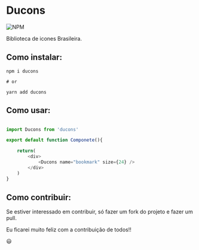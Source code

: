# Ducons

![NPM](https://img.shields.io/npm/l/ducons)

Biblioteca de icones Brasileira.

## **Como instalar**:

```
npm i ducons

# or

yarn add ducons
```

## **Como usar**:

```js

import Ducons from 'ducons'

export default function Componete(){

    return(
        <div>
            <Ducons name="bookmark" size={24} />
        </div>
    )
}
```

## Como contribuir:

Se estiver interessado em contribuir, só fazer um fork do projeto e fazer um pull. 

Eu ficarei muito feliz com a contribuição de todos!!

😃